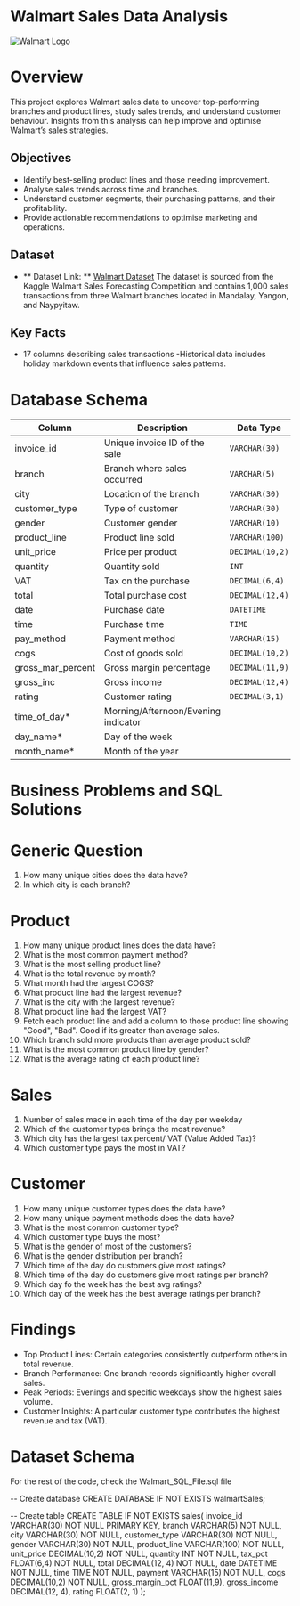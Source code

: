 # Walmart Sales Data Analysis
![Walmart Logo](https://1000logos.net/wp-content/uploads/2017/05/Walmart-Logo.png)
# Overview
This project explores Walmart sales data to uncover top-performing branches and product lines, study sales trends, and understand customer behaviour.
Insights from this analysis can help improve and optimise Walmart’s sales strategies. 
## Objectives
- Identify best-selling product lines and those needing improvement.
- Analyse sales trends across time and branches.
- Understand customer segments, their purchasing patterns, and their profitability.
- Provide actionable recommendations to optimise marketing and operations.
## Dataset
- ** Dataset Link: ** [Walmart Dataset](https://www.kaggle.com/c/walmart-recruiting-store-sales-forecasting)
The dataset is sourced from the Kaggle Walmart Sales Forecasting Competition and contains 1,000 sales transactions from three Walmart branches located in Mandalay, Yangon, and Naypyitaw.

## Key Facts
- 17 columns describing sales transactions
-Historical data includes holiday markdown events that influence sales patterns.

# Database Schema
| Column              | Description                         | Data Type       |
| ------------------- | ----------------------------------- | --------------- |
| invoice\_id         | Unique invoice ID of the sale       | `VARCHAR(30)`   |
| branch              | Branch where sales occurred         | `VARCHAR(5)`    |
| city                | Location of the branch              | `VARCHAR(30)`   |
| customer\_type      | Type of customer                    | `VARCHAR(30)`   |
| gender              | Customer gender                     | `VARCHAR(10)`   |
| product\_line       | Product line sold                   | `VARCHAR(100)`  |
| unit\_price         | Price per product                   | `DECIMAL(10,2)` |
| quantity            | Quantity sold                       | `INT`           |
| VAT                 | Tax on the purchase                 | `DECIMAL(6,4)`  |
| total               | Total purchase cost                 | `DECIMAL(12,4)` |
| date                | Purchase date                       | `DATETIME`      |
| time                | Purchase time                       | `TIME`          |
| pay\_method         | Payment method                      | `VARCHAR(15)`   |
| cogs                | Cost of goods sold                  | `DECIMAL(10,2)` |
| gross\_mar\_percent | Gross margin percentage             | `DECIMAL(11,9)` |
| gross\_inc          | Gross income                        | `DECIMAL(12,4)` |
| rating              | Customer rating                     | `DECIMAL(3,1)`  |
| time\_of\_day\*     | Morning/Afternoon/Evening indicator |                 |
| day\_name\*         | Day of the week                     |                 |
| month\_name\*       | Month of the year                   |                 |

# Business Problems and SQL Solutions
# Generic Question
1. How many unique cities does the data have?
2. In which city is each branch?
# Product
1. How many unique product lines does the data have?
2. What is the most common payment method?
3. What is the most selling product line?
4. What is the total revenue by month?
5. What month had the largest COGS?
6. What product line had the largest revenue?
7. What is the city with the largest revenue?
8. What product line had the largest VAT?
9. Fetch each product line and add a column to those product line showing "Good", "Bad". Good   if its greater than average sales.
10. Which branch sold more products than average product sold?
11. What is the most common product line by gender?
12. What is the average rating of each product line?

# Sales
1. Number of sales made in each time of the day per weekday
2. Which of the customer types brings the most revenue?
3. Which city has the largest tax percent/ VAT (Value Added Tax)?
4. Which customer type pays the most in VAT?

# Customer
1. How many unique customer types does the data have?
2. How many unique payment methods does the data have?
3. What is the most common customer type?
4. Which customer type buys the most?
5. What is the gender of most of the customers?
6. What is the gender distribution per branch?
7. Which time of the day do customers give most ratings?
8. Which time of the day do customers give most ratings per branch?
9. Which day fo the week has the best avg ratings?
10. Which day of the week has the best average ratings per branch?

# Findings
- Top Product Lines: Certain categories consistently outperform others in total revenue.
- Branch Performance: One branch records significantly higher overall sales.
- Peak Periods: Evenings and specific weekdays show the highest sales volume.
- Customer Insights: A particular customer type contributes the highest revenue and tax (VAT).

# Dataset Schema
For the rest of the code, check the Walmart_SQL_File.sql file

-- Create database
CREATE DATABASE IF NOT EXISTS walmartSales;

-- Create table
CREATE TABLE IF NOT EXISTS sales(
	invoice_id VARCHAR(30) NOT NULL PRIMARY KEY,
    branch VARCHAR(5) NOT NULL,
    city VARCHAR(30) NOT NULL,
    customer_type VARCHAR(30) NOT NULL,
    gender VARCHAR(30) NOT NULL,
    product_line VARCHAR(100) NOT NULL,
    unit_price DECIMAL(10,2) NOT NULL,
    quantity INT NOT NULL,
    tax_pct FLOAT(6,4) NOT NULL,
    total DECIMAL(12, 4) NOT NULL,
    date DATETIME NOT NULL,
    time TIME NOT NULL,
    payment VARCHAR(15) NOT NULL,
    cogs DECIMAL(10,2) NOT NULL,
    gross_margin_pct FLOAT(11,9),
    gross_income DECIMAL(12, 4),
    rating FLOAT(2, 1)
);

